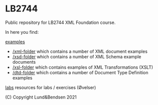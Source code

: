 # LB2744

Public repository for LB2744 XML Foundation course. 

In here you find:

[examples](./examples)
* [/xml-folder](./examples/xml) which contains a number of XML document examples
* [/xsd-folder](./examples/xsd) which contains a number of XML Schema example documents
* [/xsl-folder](./examples/xsl) which contains examples of XML Transformations (XSLT)
* [/dtd-folder](./examples/dtd) which contains a number of Document Type Definition examples

[labs](./labs) resources for labs / exercises (Øvelser)

(C) Copyright Lund&Bendsen 2021
